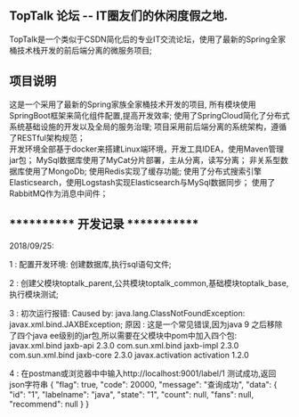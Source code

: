 
## TopTalk 论坛 -- IT圈友们的休闲度假之地. 

TopTalk是一个类似于CSDN简化后的专业IT交流论坛，使用了最新的Spring全家桶技术栈开发的前后端分离的微服务项目;
   
##  项目说明

这是一个采用了最新的Spring家族全家桶技术开发的项目,
所有模块使用SpringBoot框架来简化组件配置,提高开发效率;
使用了SpringCloud简化了分布式系统基础设施的开发以及全局的服务治理;
项目采用前后端分离的系统架构，遵循了RESTful架构规范；                          
开发环境全部基于docker来搭建Linux端环境，开发工具IDEA，使用Maven管理jar包；
MySql数据库使用了MyCat分片部署，主从分离，读写分离；
非关系型数据库使用了MongoDb;
使用Redis实现了缓存功能;
使用了分布式搜索引擎Elasticsearch，使用Logstash实现Elasticsearch与MySql数据同步；
使用了RabbitMQ作为消息中间件；


## ********** 开发记录 ***********

2018/09/25:

1 : 配置开发环境:
        创建数据库,执行sql语句文件;

2 : 创建父模块toptalk_parent,公共模块toptalk_common,基础模块toptalk_base,执行模块测试;

3 : 初次运行报错:
        Caused by: java.lang.ClassNotFoundException: javax.xml.bind.JAXBException;
        原因 : 这是一个常见错误,因为java 9 之后移除了四个java ee级别的jar包,所以需要在父模块中pom中加入四个包:
        <!--下面四个jar包是由于java9移除了这些jarEE包导致hibernate运行时抛出
        javax.xml.bind.JAXBException  ,  注意最后一个包即使没有从maven仓库下载也没有关系-->
                    <dependency>
                        <groupId>javax.xml.bind</groupId>
                        <artifactId>jaxb-api</artifactId>
                        <version>2.3.0</version>
                    </dependency>
                    <dependency>
                        <groupId>com.sun.xml.bind</groupId>
                        <artifactId>jaxb-impl</artifactId>
                        <version>2.3.0</version>
                    </dependency>
                    <dependency>
                        <groupId>com.sun.xml.bind</groupId>
                        <artifactId>jaxb-core</artifactId>
                        <version>2.3.0</version>
                    </dependency>
                    <dependency>
                        <groupId>javax.activation</groupId>
                        <artifactId>activation</artifactId>
                        <version>1.2.0</version>
                    </dependency>
                    
4 : 在postman或浏览器中中输入http://localhost:9001/label/1   测试成功,返回json字符串
            {
                "flag": true,
                "code": 20000,
                "message": "查询成功",
                "data": {
                    "id": "1",
                    "labelname": "java",
                    "state": "1",
                    "count": null,
                    "fans": null,
                    "recommend": null
                }
            }